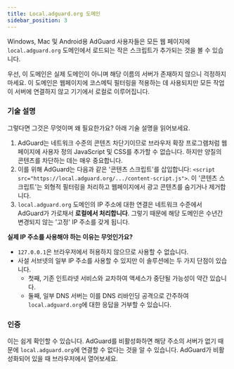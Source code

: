```yaml
---
title: Local.adguard.org 도메인
sidebar_position: 3
---
```


Windows, Mac 및 Android용 AdGuard 사용자들은 모든 웹 페이지에 `local.adguard.org` 도메인에서 로드되는 작은 스크립트가 추가되는 것을 볼 수 있습니다.

우선, 이 도메인은 실제 도메인이 아니며 해당 이름의 서버가 존재하지 않으니 걱정하지 마세요. 이 도메인은 웹페이지에 코스메틱 필터링을 적용하는 데 사용되지만 모든 작업이 서버에 연결하지 않고 기기에서 로컬로 이루어집니다.

### 기술 설명

그렇다면 그것은 무엇이며 왜 필요한가요? 아래 기술 설명을 읽어보세요.

1. AdGuard는 네트워크 수준의 콘텐츠 차단기이므로 브라우저 확장 프로그램처럼 웹페이지에 사용자 정의 JavaScript 및 CSS를 추가할 수 없습니다. 하지만 양질의 콘텐츠를 차단하는 데는 매우 중요합니다.
2. 이를 위해 AdGuard는 다음과 같은 '콘텐츠 스크립트'를 삽입합니다: `<script src="https://local.adguard.org/.../content-script.js">`. 이 '콘텐츠 스크립트'는 외형적 필터링을 처리하고 웹페이지에서 광고 콘텐츠를 숨기거나 제거합니다.
3. `local.adguard.org` 도메인의 IP 주소에 대한 연결은 네트워크 수준에서 AdGuard가 가로채서 **로컬에서 처리합니다**. 그렇기 때문에 해당 도메인은 수년간 변경되지 않는 '고정' IP 주소를 갖게 됩니다.

**실제 IP 주소를 사용해야 하는 이유는 무엇인가요?**

- `127.0.0.1`은 브라우저에서 허용하지 않으므로 사용할 수 없습니다.
- 사설 서브넷의 일부 IP 주소를 사용할 수 있지만 이 솔루션에는 두 가지 단점이 있습니다.
    - 첫째, 기존 인트라넷 서비스와 교차하여 액세스가 중단될 가능성이 약간 있습니다.
    - 둘째, 일부 DNS 서버는 이를 DNS 리바인딩 공격으로 간주하여 `local.adguard.org`에 대한 응답을 거부할 수 있습니다.

### 인증

이는 쉽게 확인할 수 있습니다. AdGuard를 비활성화하면 해당 주소의 서버가 없기 때문에 `local.adguard.org`에 연결할 수 없다는 것을 알 수 있습니다. AdGuard가 비활성화되어 있을 때 브라우저에서 열어보세요.
